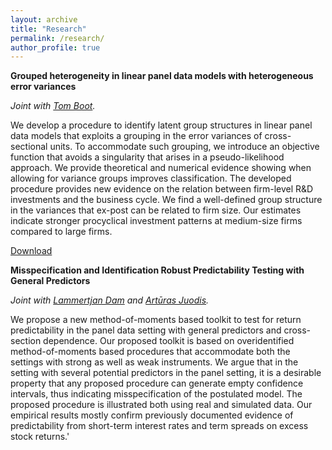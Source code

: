 ```yaml
---
layout: archive
title: "Research"
permalink: /research/
author_profile: true
---
```



**Grouped heterogeneity in linear panel data models with heterogeneous error variances**

*Joint with [Tom Boot](https://sites.google.com/view/tomboot).* 

We develop a procedure to identify latent group structures in linear panel data models that exploits a grouping in the error variances of cross-sectional units. To accommodate such grouping, we introduce an objective function that avoids a singularity that arises in a pseudo-likelihood approach. We provide theoretical and numerical evidence showing when allowing for variance groups improves classification. The developed procedure provides new evidence on the relation between firm-level R&D investments and the business cycle. We find a well-defined group structure in the variances that ex-post can be related to firm size. Our estimates indicate stronger procyclical investment patterns at medium-size firms compared to large firms.

[Download](https://papers.ssrn.com/sol3/papers.cfm?abstract_id=4031841)



**Misspecification and Identification Robust Predictability Testing with General Predictors**

*Joint with [Lammertjan Dam](https://www.rug.nl/staff/l.dam/) and [Artūras Juodis](https://sites.google.com/site/ajuodisresearch/).* 

We propose a new method-of-moments based toolkit to test for return predictability in the panel data setting with general predictors and cross-section dependence. Our proposed toolkit is based on overidentified method-of-moments based procedures that accommodate both the settings with strong as well as weak instruments. We argue that in the setting with several potential predictors in the panel setting, it is a desirable property that any proposed procedure can generate empty confidence intervals, thus indicating misspecification of the postulated model. The proposed procedure is illustrated both using real and simulated data. Our empirical results mostly confirm previously documented evidence of predictability from short-term interest rates and term spreads on excess stock returns.'

